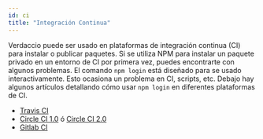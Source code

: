 ```yaml
---
id: ci
title: "Integración Continua"
---
```


Verdaccio puede ser usado en plataformas de integración continua (CI) para instalar o publicar paquetes. Si se utiliza NPM para instalar un paquete privado en un entorno de CI por primera vez, puedes encontrarte con algunos problemas. El comando `npm login` está diseñado para se usado interactivamente. Esto ocasiona un problema en CI, scripts, etc. Debajo hay algunos artículos detallando cómo usar `npm login` en diferentes plataformas de CI.

- [Travis CI](https://remysharp.com/2015/10/26/using-travis-with-private-npm-deps)
- [Circle CI 1.0](https://circleci.com/docs/1.0/npm-login/) ó [Circle CI 2.0](https://circleci.com/docs/2.0/deployment-integrations/#npm)
- [Gitlab CI](https://www.exclamationlabs.com/blog/continuous-deployment-to-npm-using-gitlab-ci/)